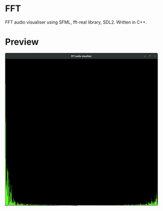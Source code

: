 # FFT
FFT audio visualiser using SFML, fft-real library, SDL2. Written in C++.

# Preview

<img src="https://raw.githubusercontent.com/callummarshall9/FFT/master/fft_window.png" width="500" height="500">
